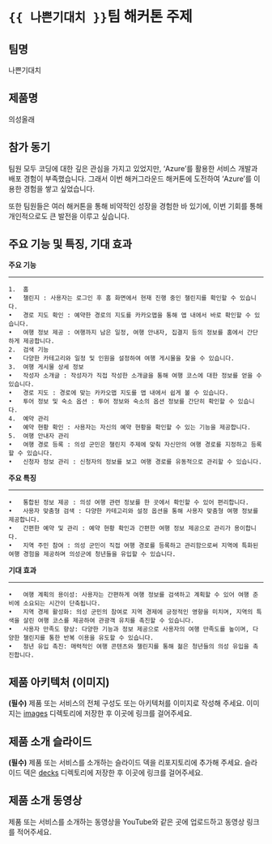 # `{{ 나쁜기대치 }}`팀 해커톤 주제

## 팀명

나쁜기대치

## 제품명

의성올래

## 참가 동기

팀원 모두 코딩에 대한 깊은 관심을 가지고 있었지만, ‘Azure’를 활용한 서비스 개발과 배포 경험이 부족했습니다. 
그래서 이번 해커그라운드 해커톤에 도전하여 ‘Azure’를 이용한 경험을 쌓고 싶었습니다.

또한 팀원들은 여러 해커톤을 통해 비약적인 성장을 경험한 바 있기에, 이번 기회를 통해 개인적으로도 큰 발전을 이루고 싶습니다.

## 주요 기능 및 특징, 기대 효과

**주요 기능**
<hr/>

	1.	홈
	•	챌린지 : 사용자는 로그인 후 홈 화면에서 현재 진행 중인 챌린지를 확인할 수 있습니다.
	•	경로 지도 확인 : 예약한 경로의 지도를 카카오맵을 통해 앱 내에서 바로 확인할 수 있습니다.
	•	여행 정보 제공 : 여행까지 남은 일정, 여행 안내자, 집결지 등의 정보를 홈에서 간단하게 제공합니다.
	2.	검색 기능
	•	다양한 카테고리와 일정 및 인원을 설정하여 여행 게시물을 찾을 수 있습니다.
	3.	여행 게시물 상세 정보
	•	작성자 소개글 : 작성자가 직접 작성한 소개글을 통해 여행 코스에 대한 정보를 얻을 수 있습니다.
	•	경로 지도 : 경로에 맞는 카카오맵 지도를 앱 내에서 쉽게 볼 수 있습니다.
	•	투어 정보 및 숙소 옵션 : 투어 정보와 숙소의 옵션 정보를 간단히 확인할 수 있습니다.
	4.	예약 관리
	•	예약 현황 확인 : 사용자는 자신의 예약 현황을 확인할 수 있는 기능을 제공합니다.
	5.	여행 안내자 관리
	•	여행 경로 등록 : 의성 군민은 챌린지 주제에 맞춰 자신만의 여행 경로를 지정하고 등록할 수 있습니다.
	•	신청자 정보 관리 : 신청자의 정보를 보고 여행 경로를 유동적으로 관리할 수 있습니다.

**주요 특징**
<hr/>

	•	통합된 정보 제공 : 의성 여행 관련 정보를 한 곳에서 확인할 수 있어 편리합니다.
	•	사용자 맞춤형 검색 : 다양한 카테고리와 설정 옵션을 통해 사용자 맞춤형 여행 정보를 제공합니다.
	•	간편한 예약 및 관리 : 예약 현황 확인과 간편한 여행 정보 제공으로 관리가 용이합니다.
	•	지역 주민 참여 : 의성 군민이 직접 여행 경로를 등록하고 관리함으로써 지역에 특화된 여행 경험을 제공하며 의성군에 청년들을 유입할 수 있습니다.

**기대 효과**
<hr/>

	•	여행 계획의 용이성: 사용자는 간편하게 여행 정보를 검색하고 계획할 수 있어 여행 준비에 소요되는 시간이 단축됩니다.
	•	지역 경제 활성화: 의성 군민의 참여로 지역 경제에 긍정적인 영향을 미치며, 지역의 특색을 살린 여행 코스를 제공하여 관광객 유치를 촉진할 수 있습니다.
	•	사용자 만족도 향상: 다양한 기능과 정보 제공으로 사용자의 여행 만족도를 높이며, 다양한 챌린지를 통한 반복 이용을 유도할 수 있습니다.
	•	청년 유입 촉진: 매력적인 여행 콘텐츠와 챌린지를 통해 젊은 청년들의 의성 유입을 촉진합니다.

## 제품 아키텍처 (이미지)

**(필수)** 제품 또는 서비스의 전체 구성도 또는 아키텍처를 이미지로 작성해 주세요. 이미지는 [images](./images) 디렉토리에 저장한 후 이곳에 링크를 걸어주세요.

## 제품 소개 슬라이드

**(필수)** 제품 또는 서비스를 소개하는 슬라이드 덱을 리포지토리에 추가해 주세요. 슬라이드 덱은 [decks](./decks) 디렉토리에 저장한 후 이곳에 링크를 걸어주세요.

## 제품 소개 동영상

제품 또는 서비스를 소개하는 동영상을 YouTube와 같은 곳에 업로드하고 동영상 링크를 적어주세요.
